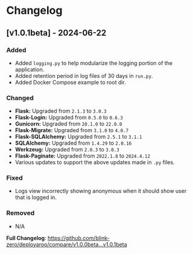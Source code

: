 # Changelog

## [v1.0.1beta] - 2024-06-22

### Added
- Added `logging.py` to help modularize the logging portion of the application.
- Added retention period in log files of 30 days in `run.py`.
- Added Docker Compose example to root dir.

### Changed
- **Flask:** Upgraded from `2.1.3` to `3.0.3`
- **Flask-Login:** Upgraded from `0.5.0` to `0.6.3`
- **Gunicorn:** Upgraded from `20.1.0` to `22.0.0`
- **Flask-Migrate:** Upgraded from `3.1.0` to `4.0.7`
- **Flask-SQLAlchemy:** Upgraded from `2.5.1` to `3.1.1`
- **SQLAlchemy:** Upgraded from `1.4.29` to `2.0.16`
- **Werkzeug:** Upgraded from `2.0.3` to `3.0.3`
- **Flask-Paginate:** Upgraded from `2022.1.8` to `2024.4.12`
- Various updates to support the above updates made in `.py` files.

### Fixed
- Logs view incorrectly showing anonymous when it should show user that is logged in.

### Removed
- N/A

**Full Changelog**: https://github.com/blink-zero/deployaroo/compare/v1.0.0beta...v1.0.1beta